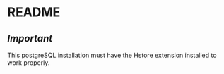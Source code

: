# README

## _Important_

This postgreSQL installation must have the Hstore extension installed to work properly.